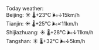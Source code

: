Today weather:  
Beijing: ☀️   🌡️+23°C 🌬️↓15km/h  
Tianjin: ☀️   🌡️+25°C 🌬️↙11km/h  
Shijiazhuang: ☀️   🌡️+28°C 🌬️↓11km/h  
Tangshan: ☀️   🌡️+32°C 🌬️↓5km/h  
